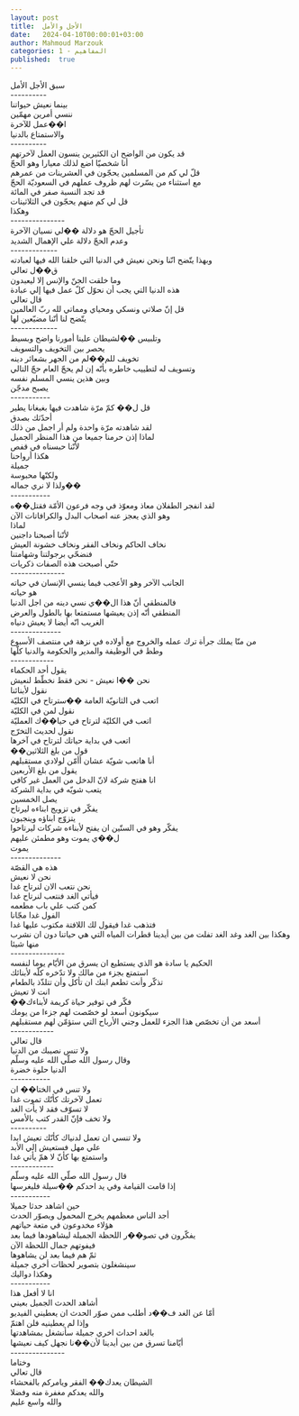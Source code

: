 ```yaml
---
layout: post
title:  الأجل والأمل
date:   2024-04-10T00:00:01+03:00
author: Mahmoud Marzouk
categories: 1 - المفاهيم
published:  true
---
```

سبق الأجل الأمل\
\-\-\-\-\-\-\-\-\--\
بينما نعيش حيواتنا\
ننسي أمرين مهمّين\
ا��عمل للآخرة\
والاستمتاع بالدنيا\
\-\-\-\-\-\-\-\-\--\
قد يكون من الواضح ان الكثيرين ينسون العمل لآخرتهم\
أنا شخصيّا اضع لذلك معيارا وهو الحجّ\
قلّ لي كم من المسلمين يحجّون في العشرينات من عمرهم\
مع استثناء من يسّرت لهم ظروف عملهم في السعوديّة الحجّ\
قد تجد النسبة صفر في المائة\
قل لي كم منهم يحجّون في الثلاثينات\
وهكذا\
\-\-\-\-\-\-\-\-\-\-\-\-\-\--\
تأجيل الحجّ هو دلالة ��لي نسيان الآخرة\
وعدم الحجّ دلالة علي الإهمال الشديد\
\-\-\-\-\-\-\-\-\-\-\-\--\
وبهذا يتّضح انّنا ونحن نعيش في الدنيا التي خلقنا الله فيها
لعبادته\
ق��ل تعالي\
وما خلقت الجنّ والإنس إلا ليعبدون\
هذه الدنيا التي يجب أن نحوّل كلّ عمل فيها إلي عبادة\
قال تعالي\
قل إنّ صلاتي ونسكي ومحياي ومماتي لله ربّ العالمين\
يتّضح لنا أنّنا مضيّعين لها\
\-\-\-\-\-\-\-\-\-\-\-\--\
وتلبيس ��لشيطان علينا أمورنا واضح وبسيط\
يحصر بين التخويف والتسويف\
تخويف للم��لم من الجهر بشعائر دينه\
وتسويف له لتطييب خاطره بأنّه إن لم يحجّ العام حجّ التالي\
وبين هذين ينسي المسلم نفسه\
يصبح مدجّن\
\-\-\-\-\-\-\-\-\-\--\
قل ل�� كمّ مرّة شاهدت فيها بغبغانا يطير\
أحدّثك بصدق\
لقد شاهدته مرّة واحدة ولم أر اجمل من ذلك\
لماذا إذن حرمنا جميعا من هذا المنظر الجميل\
لأنّنا حبسناه في قفص\
هكذا أرواحنا\
جميلة\
ولكنّها محبوسة\
ولذا لا نري جماله��\
\-\-\-\-\-\-\-\-\-\--\
لقد انفجر الطفلان معاذ ومعوّذ في وجه فرعون الأمّة فقتل��ه\
وهو الذي يعجز عنه اصحاب البدل والكرافاتات الآن\
لماذا\
لأنّنا أصبحنا داجنين\
نخاف الحاكم ونخاف الفقر ونخاف خشونة العيش\
فنضحّي برجولتنا وشهامتنا\
حتّي أصبحت هذه الصفات ذكريات\
\-\-\-\-\-\-\-\-\-\-\-\-\-\--\
الجانب الآخر وهو الأعجب فيما ينسي الإنسان في حياته\
هو حياته\
فالمنطقي أنّ هذا ال��ي نسي دينه من اجل الدنيا\
المنطقي أنّه إذن يعيشها مستمتعا بها بالطول والعرض\
الغريب انّه أيضا لا يعيش دنياه\
\-\-\-\-\-\-\-\-\-\-\-\-\--\
من منّا يملك جرأة ترك عمله والخروج مع أولاده في نزهة في منتصف
الأسبوع\
وطظ في الوظيفة والمدير والحكومة والدنيا كلّها\
\-\-\-\-\-\-\-\-\-\-\--\
يقول أحد الحكماء\
نحن ��ا نعيش - نحن فقط نخطّط لنعيش\
نقول لأبنائنا\
اتعب في الثانويّة العامة ��سترتاح في الكليّة\
نقول لمن في الكليّة\
اتعب في الكليّة لترتاح في حيا��ك العمليّة\
نقول لحديث التخرّج\
اتعب في بداية حياتك لترتاح في آخرها\
��قول من بلغ الثلاثين\
أنا هاتعب شويّة عشان أأمّن لولادي مستقبلهم\
يقول من بلغ الأربعين\
انا هفتح شركة لانّ الدخل من العمل غير كافي\
يتعب شويّه في بداية الشركة\
يصل الخمسين\
يفكّر في تزويج ابناءه ليرتاح\
يتزوّج ابناؤه وينجبون\
يفكّر وهو في الستّين ان يفتح لأبناءه شركات ليرتاحوا\
ل��ي يموت وهو مطمئن عليهم\
يموت\
\-\-\-\-\-\-\-\-\-\-\-\-\--\
هذه هي القصّة\
نحن لا نعيش\
نحن نتعب الان لنرتاح غدا\
فيأتي الغد فنتعب لنرتاح غدا\
كمن كتب علي باب مطعمه\
الفول غدا مجّانا\
فتذهب غدا فيقول لك اللافتة مكتوب عليها غدا\
وهكذا بين الغد وغد الغد تفلت من بين أيدينا قطرات المياه التي هي حياتنا
دون ان نشرب منها شيئا\
\-\-\-\-\-\-\-\-\-\-\-\-\-\--\
الحكيم يا سادة هو الذي يستطيع ان يسرق من الأيّام يوما لنفسه\
استمتع بجزء من مالك ولا تدّخره كلّه لأبنائك\
تذكّر وأنت تطعم ابنك ان تأكل وأن تتلذّذ بالطعام\
انت لا تعيش\
��فكّر في توفير حياة كريمة لأبناءك\
سيكونون أسعد لو خصّصت لهم جزءا من يومك\
أسعد من أن تخصّص هذا الجزء للعمل وجني الأرباح التي ستؤمّن لهم
مستقبلهم\
\-\-\-\-\-\-\-\-\-\-\--\
قال تعالي\
ولا تنس نصيبك من الدنيا\
وقال رسول الله صلّي الله عليه وسلّم\
الدنيا حلوة خضرة\
\-\-\-\-\-\-\-\-\-\--\
ولا تنس في الختا�� ان\
تعمل لآخرتك كأنّك تموت غدا\
لا تسوّف فقد لا يأت الغد\
ولا تخف فإنّ القدر كتب بالأمس\
\-\-\-\-\-\-\-\-\--\
ولا تنسي ان تعمل لدنياك كأنّك تعيش ابدا\
علي مهل فستعيش إلي الأبد\
واستمتع بها كأنّ لا همّ يأتي غدا\
\-\-\-\-\-\-\-\-\-\-\--\
قال رسول الله صلّي الله عليه وسلّم\
إذا قامت القيامة وفي يد احدكم ��سيلة فليغرسها\
\-\-\-\-\-\-\-\-\-\--\
حين اشاهد حدثا جميلا\
أجد الناس معظمهم يخرج المحمول ويصوّر الحدث\
هؤلاء مخدوعون في متعة حياتهم\
يفكّرون في تصو��ر اللحظة الجميلة ليشاهودها فيما بعد\
فيفوتهم جمال اللحظة الآن\
ثمّ هم فيما بعد لن يشاهوها\
سينشغلون بتصوير لحظات أخري جميلة\
وهكذا دواليك\
\-\-\-\-\-\-\-\-\-\--\
انا لا أفعل هذا\
أشاهد الحدث الجميل بعيني\
أمّا عن الغد ف��د أطلب ممن صوّر الحدث ان يعطيني الفيديو\
وإذا لم يعطينيه فلن اهتمّ\
بالغد احداث اخري جميلة سأنشغل بمشاهدتها\
أيّامنا تسرق من بين أيدينا لأن��نا نجهل كيف نعيشها\
\-\-\-\-\-\-\-\-\-\-\-\-\-\--\
وختاما\
قال تعالي\
الشيطان يعدك�� الفقر ويامركم بالفحشاء\
والله يعدكم مغفرة منه وفضلا\
والله واسع عليم
